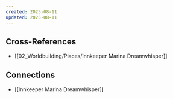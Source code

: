 ```yaml
---
created: 2025-08-11
updated: 2025-08-11
---
```




## Cross-References

- [[02_Worldbuilding/Places/Innkeeper Marina Dreamwhisper]]


## Connections

- [[Innkeeper Marina Dreamwhisper]]

